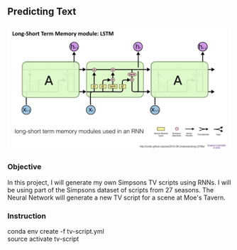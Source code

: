## Predicting Text

<img src="RNN-LSTM.jpg">

### Objective
In this project, I will generate my own Simpsons TV scripts using RNNs. I will be using part of the Simpsons dataset of scripts from 27 seasons. The Neural Network will generate a new TV script for a scene at Moe's Tavern.

### Instruction
conda env create -f tv-script.yml <br>
source activate tv-script
